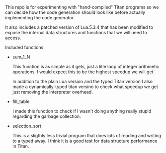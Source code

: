 This repo is for experimenting with "hand-compiled" Titan programs so
we can decide how the code generation should look like before actually
implementing the code generator.

It also includes a patched version of Lua.5.3.4 that has been modified
to expose the internal data structures and functions that we will need
to access.

Included functions:

- sum_1_N

    This function is as simple as it gets, just a litle loop of integer
    arithmetic operations. I would expect this to be the highest speedup we
    will get.
    
    In addition to the plain Lua version and the typed Titan version I also
    made a dynamically-typed titan versino to check what speedup we get just
    removing the interpreter overhead.

- fill_table

    I made this function to check if I wasn't doing anything really stupid regarding
    the garbage collection.

- selection_sort

    This is a sligthly less trivial program that does lots of reading and writing to a typed away. I think it is a good test for data
    structure performance in Titan.
